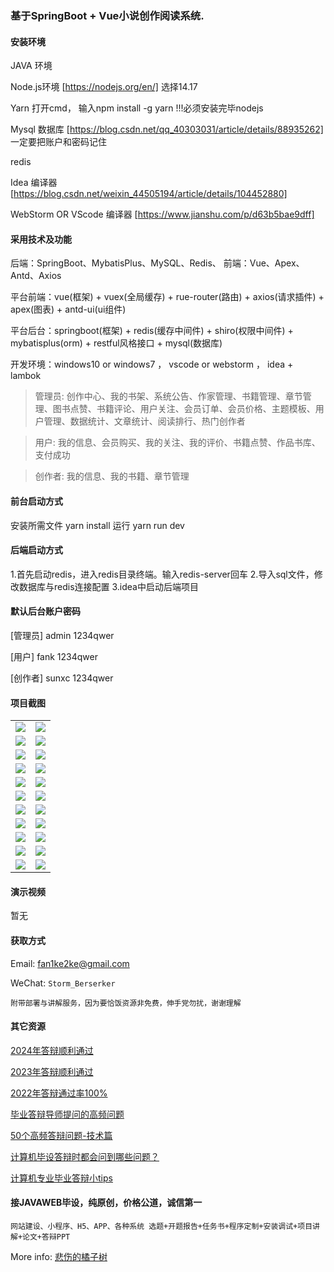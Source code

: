 ### 基于SpringBoot + Vue小说创作阅读系统.

#### 安装环境

JAVA 环境 

Node.js环境 [https://nodejs.org/en/] 选择14.17

Yarn 打开cmd， 输入npm install -g yarn !!!必须安装完毕nodejs

Mysql 数据库 [https://blog.csdn.net/qq_40303031/article/details/88935262] 一定要把账户和密码记住

redis

Idea 编译器 [https://blog.csdn.net/weixin_44505194/article/details/104452880]

WebStorm OR VScode 编译器 [https://www.jianshu.com/p/d63b5bae9dff]

#### 采用技术及功能

后端：SpringBoot、MybatisPlus、MySQL、Redis、
前端：Vue、Apex、Antd、Axios

平台前端：vue(框架) + vuex(全局缓存) + rue-router(路由) + axios(请求插件) + apex(图表)  + antd-ui(ui组件)

平台后台：springboot(框架) + redis(缓存中间件) + shiro(权限中间件) + mybatisplus(orm) + restful风格接口 + mysql(数据库)

开发环境：windows10 or windows7 ， vscode or webstorm ， idea + lambok


> 管理员: 创作中心、我的书架、系统公告、作家管理、书籍管理、章节管理、图书点赞、书籍评论、用户关注、会员订单、会员价格、主题模板、用户管理、数据统计、文章统计、阅读排行、热门创作者

> 用户: 我的信息、会员购买、我的关注、我的评价、书籍点赞、作品书库、支付成功

> 创作者: 我的信息、我的书籍、章节管理



#### 前台启动方式
安装所需文件 yarn install 
运行 yarn run dev

#### 后端启动方式

1.首先启动redis，进入redis目录终端。输入redis-server回车
2.导入sql文件，修改数据库与redis连接配置
3.idea中启动后端项目

#### 默认后台账户密码
[管理员]
admin
1234qwer

[用户]
fank
1234qwer

[创作者]
sunxc
1234qwer


#### 项目截图

|  |  |
|---------------------|---------------------|
|![](https://fank-bucket-oss.oss-cn-beijing.aliyuncs.com/img/1716713254017.png) | ![](https://fank-bucket-oss.oss-cn-beijing.aliyuncs.com/img/1716713438672.png) |
|![](https://fank-bucket-oss.oss-cn-beijing.aliyuncs.com/img/1716713228264.png) | ![](https://fank-bucket-oss.oss-cn-beijing.aliyuncs.com/img/1716713418100.png) |
|![](https://fank-bucket-oss.oss-cn-beijing.aliyuncs.com/img/1716713209726.png) | ![](https://fank-bucket-oss.oss-cn-beijing.aliyuncs.com/img/1716713370545.png) |
|![](https://fank-bucket-oss.oss-cn-beijing.aliyuncs.com/img/1716713191236.png) | ![](https://fank-bucket-oss.oss-cn-beijing.aliyuncs.com/img/1716713361539.png) |
|![](https://fank-bucket-oss.oss-cn-beijing.aliyuncs.com/img/1716713177495.png) | ![](https://fank-bucket-oss.oss-cn-beijing.aliyuncs.com/img/1716713348898.png) |
|![](https://fank-bucket-oss.oss-cn-beijing.aliyuncs.com/img/1716713154162.png) | ![](https://fank-bucket-oss.oss-cn-beijing.aliyuncs.com/img/1716713335091.png) |
|![](https://fank-bucket-oss.oss-cn-beijing.aliyuncs.com/img/1716712989080.png) | ![](https://fank-bucket-oss.oss-cn-beijing.aliyuncs.com/img/1716713322062.png) |
|![](https://fank-bucket-oss.oss-cn-beijing.aliyuncs.com/img/1716713524981.png) | ![](https://fank-bucket-oss.oss-cn-beijing.aliyuncs.com/img/1716713308555.png) |
|![](https://fank-bucket-oss.oss-cn-beijing.aliyuncs.com/img/1716713511012.png) | ![](https://fank-bucket-oss.oss-cn-beijing.aliyuncs.com/img/1716713290464.png) |
|![](https://fank-bucket-oss.oss-cn-beijing.aliyuncs.com/img/1716713481538.png) | ![](https://fank-bucket-oss.oss-cn-beijing.aliyuncs.com/img/1716713280003.png) |
|![](https://fank-bucket-oss.oss-cn-beijing.aliyuncs.com/img/1716713471599.png) | ![](https://fank-bucket-oss.oss-cn-beijing.aliyuncs.com/img/1716713271319.png) |


#### 演示视频

暂无

#### 获取方式

Email: fan1ke2ke@gmail.com

WeChat: `Storm_Berserker`

`附带部署与讲解服务，因为要恰饭资源非免费，伸手党勿扰，谢谢理解`

#### 其它资源

[2024年答辩顺利通过](https://berserker287.github.io/2024/06/06/2024%E5%B9%B4%E7%AD%94%E8%BE%A9%E9%A1%BA%E5%88%A9%E9%80%9A%E8%BF%87/)

[2023年答辩顺利通过](https://berserker287.github.io/2023/06/14/2023%E5%B9%B4%E7%AD%94%E8%BE%A9%E9%A1%BA%E5%88%A9%E9%80%9A%E8%BF%87/)

[2022年答辩通过率100%](https://berserker287.github.io/2022/05/25/%E9%A1%B9%E7%9B%AE%E4%BA%A4%E6%98%93%E8%AE%B0%E5%BD%95/)

[毕业答辩导师提问的高频问题](https://berserker287.github.io/2023/06/13/%E6%AF%95%E4%B8%9A%E7%AD%94%E8%BE%A9%E5%AF%BC%E5%B8%88%E6%8F%90%E9%97%AE%E7%9A%84%E9%AB%98%E9%A2%91%E9%97%AE%E9%A2%98/)

[50个高频答辩问题-技术篇](https://berserker287.github.io/2023/06/13/50%E4%B8%AA%E9%AB%98%E9%A2%91%E7%AD%94%E8%BE%A9%E9%97%AE%E9%A2%98-%E6%8A%80%E6%9C%AF%E7%AF%87/)

[计算机毕设答辩时都会问到哪些问题？](https://www.zhihu.com/question/31020988)

[计算机专业毕业答辩小tips](https://zhuanlan.zhihu.com/p/145911029)


#### 接JAVAWEB毕设，纯原创，价格公道，诚信第一

`网站建设、小程序、H5、APP、各种系统 选题+开题报告+任务书+程序定制+安装调试+项目讲解+论文+答辩PPT`

More info: [悲伤的橘子树](https://berserker287.github.io/)

